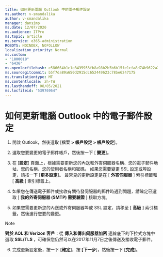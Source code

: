 ```yaml
---
title: 如何更新電腦 Outlook 中的電子郵件設定
ms.author: v-smandalika
author: v-smandalika
manager: dansimp
ms.date: 12/07/2020
ms.audience: ITPro
ms.topic: article
ms.service: o365-administration
ROBOTS: NOINDEX, NOFOLLOW
localization_priority: Normal
ms.custom:
- "1800018"
- "6436"
ms.openlocfilehash: e586664b1c1e8435953fb8a98b2b5b6b15fe1cfa8d74b9622a257cb1751fc799
ms.sourcegitcommit: b5f7da89a650d2915dc652449623c78be6247175
ms.translationtype: MT
ms.contentlocale: zh-TW
ms.lasthandoff: 08/05/2021
ms.locfileid: "53976964"
---
```

# <a name="how-to-update-email-settings-in-outlook-for-pc"></a>如何更新電腦 Outlook 中的電子郵件設定

1. 開啟 Outlook，然後選取 [檔案 **> 帳戶設定 > 帳戶設定**]。

2. 選取您要變更的電子郵件帳戶，然後按一下 [ **變更**]。 

3. 在 [**設定**] 頁面上，根據需要更新您的內送和外寄伺服器名稱、您的電子郵件地址、您的名稱、您的使用者名稱和密碼。 如果您需要變更 SSL 設定或埠設定，請按一下 [**更多設定**]。 最常見的更新設定是在 [ **外寄伺服器** ] 索引標籤和 [ **高級** ] 索引標籤上。

4. 如果您在傳送電子郵件或接收有關待發伺服器的郵件時遇到問題，請確定已選取 [ **我的外寄伺服器 (SMTP) 需要驗證** ] 核取方塊。

5. 如果您需要更新您的內送或外寄伺服器埠或 SSL 設定，請移至 [ **高級** ] 索引標籤，然後進行您要的變更。

> [!NOTE]
> **對於 AOL 和 Verizon 客戶**：從 **傳入和傳出伺服器加密** 連線底下的下拉式方塊中選取 **SSL/TLS** ，可確保您仍然可以在2017年11月7日之後傳送及接收電子郵件。

6. 完成更新設定後，按一下 **[確定]**，按 **[下一步**]，然後按一下 **[完成]**。


